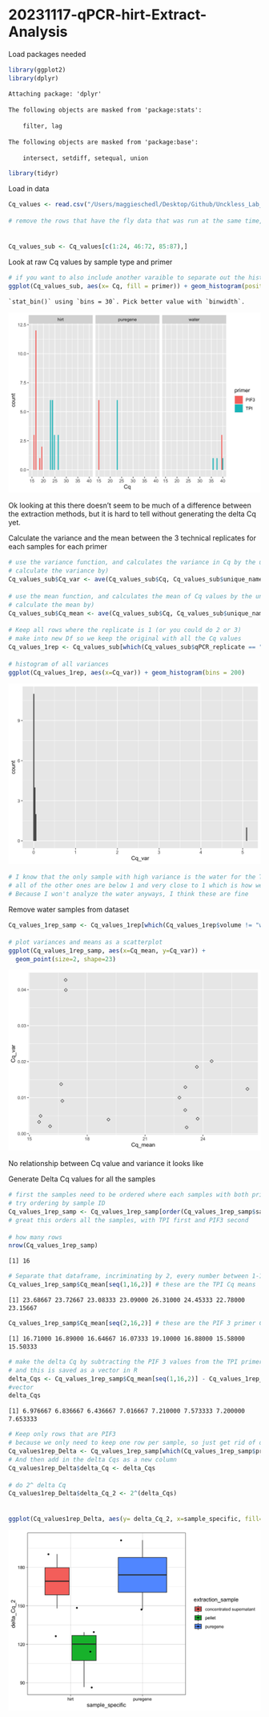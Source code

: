 # 20231117-qPCR-hirt-Extract-Analysis

Load packages needed

``` r
library(ggplot2)
library(dplyr)
```


    Attaching package: 'dplyr'

    The following objects are masked from 'package:stats':

        filter, lag

    The following objects are masked from 'package:base':

        intersect, setdiff, setequal, union

``` r
library(tidyr)
```

Load in data

``` r
Cq_values <- read.csv("/Users/maggieschedl/Desktop/Github/Unckless_Lab_Resources/qPCR_analysis/20231117-hirt-extract-analysis/20231117-qPCR-sheet.csv")

# remove the rows that have the fly data that was run at the same time, those don't matter to this analysis 


Cq_values_sub <- Cq_values[c(1:24, 46:72, 85:87),]
```

Look at raw Cq values by sample type and primer

``` r
# if you want to also include another varaible to separate out the histogram by, you can include a facet 
ggplot(Cq_values_sub, aes(x= Cq, fill = primer)) + geom_histogram(position = "dodge") + facet_grid(~sample_specific) 
```

    `stat_bin()` using `bins = 30`. Pick better value with `binwidth`.

![](20231117-qPCR-hirt-extract-analysis_files/figure-commonmark/unnamed-chunk-3-1.png)

Ok looking at this there doesn’t seem to be much of a difference between
the extraction methods, but it is hard to tell without generating the
delta Cq yet.

Calculate the variance and the mean between the 3 technical replicates
for each samples for each primer

``` r
# use the variance function, and calculates the variance in Cq by the unique.name (each sample/primer has 3 Cq values to 
# calculate the variance by)
Cq_values_sub$Cq_var <- ave(Cq_values_sub$Cq, Cq_values_sub$unique_name, FUN=var)

# use the mean function, and calculates the mean of Cq values by the unique.name (each sample/primer has 3 Cq values to 
# calculate the mean by)
Cq_values_sub$Cq_mean <- ave(Cq_values_sub$Cq, Cq_values_sub$unique_name, FUN=mean)

# Keep all rows where the replicate is 1 (or you could do 2 or 3)
# make into new Df so we keep the original with all the Cq values
Cq_values_1rep <- Cq_values_sub[which(Cq_values_sub$qPCR_replicate == "1"),]

# histogram of all variances
ggplot(Cq_values_1rep, aes(x=Cq_var)) + geom_histogram(bins = 200)
```

![](20231117-qPCR-hirt-extract-analysis_files/figure-commonmark/unnamed-chunk-4-1.png)

``` r
# I know that the only sample with high variance is the water for the TPI primer
# all of the other ones are below 1 and very close to 1 which is how we like it
# Because I won't analyze the water anyways, I think these are fine 
```

Remove water samples from dataset

``` r
Cq_values_1rep_samp <- Cq_values_1rep[which(Cq_values_1rep$volume != "water"),]

# plot variances and means as a scatterplot 
ggplot(Cq_values_1rep_samp, aes(x=Cq_mean, y=Cq_var)) +
  geom_point(size=2, shape=23)
```

![](20231117-qPCR-hirt-extract-analysis_files/figure-commonmark/unnamed-chunk-5-1.png)

No relationship between Cq value and variance it looks like

Generate Delta Cq values for all the samples

``` r
# first the samples need to be ordered where each samples with both primers is one after the other 
# try ordering by sample ID 
Cq_values_1rep_samp <- Cq_values_1rep_samp[order(Cq_values_1rep_samp$sample_ID),]
# great this orders all the samples, with TPI first and PIF3 second 

# how many rows
nrow(Cq_values_1rep_samp)
```

    [1] 16

``` r
# Separate that dataframe, incriminating by 2, every number between 1-16 (number of rows in dataframe)
Cq_values_1rep_samp$Cq_mean[seq(1,16,2)] # these are the TPI Cq means 
```

    [1] 23.68667 23.72667 23.08333 23.09000 26.31000 24.45333 22.78000 23.15667

``` r
Cq_values_1rep_samp$Cq_mean[seq(2,16,2)] # these are the PIF 3 primer Cq means 
```

    [1] 16.71000 16.89000 16.64667 16.07333 19.10000 16.88000 15.58000 15.50333

``` r
# make the delta Cq by subtracting the PIF 3 values from the TPI primer values
# and this is saved as a vector in R 
delta_Cqs <- Cq_values_1rep_samp$Cq_mean[seq(1,16,2)] - Cq_values_1rep_samp$Cq_mean[seq(2,16,2)]
#vector
delta_Cqs
```

    [1] 6.976667 6.836667 6.436667 7.016667 7.210000 7.573333 7.200000 7.653333

``` r
# Keep only rows that are PIF3
# because we only need to keep one row per sample, so just get rid of one of the primer rows 
Cq_values1rep_Delta <- Cq_values_1rep_samp[which(Cq_values_1rep_samp$primer == "PIF3"),]
# And then add in the delta Cqs as a new column
Cq_values1rep_Delta$delta_Cq <- delta_Cqs

# do 2^ delta Cq
Cq_values1rep_Delta$delta_Cq_2 <- 2^(delta_Cqs)


ggplot(Cq_values1rep_Delta, aes(y= delta_Cq_2, x=sample_specific, fill=extraction_sample)) + geom_boxplot()  + theme_linedraw() + geom_point(position="jitter", size=1) 
```

![](20231117-qPCR-hirt-extract-analysis_files/figure-commonmark/unnamed-chunk-6-1.png)
